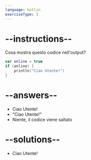 ```yaml
---
language: kotlin
exerciseType: 3
---
```


# --instructions--

Cosa mostra questo codice nell'output?
```kotlin
var online = true
if (online) {
    println("Ciao Utente!")
}
```

# --answers--

- Ciao Utente!
- "Ciao Utente!"
- Niente, il codice viene saltato

# --solutions--

- Ciao Utente!
